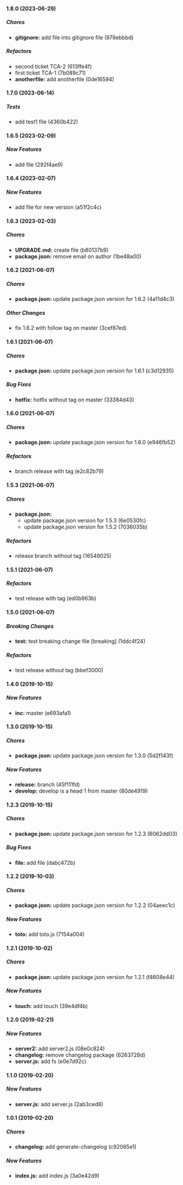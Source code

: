 #### 1.8.0 (2023-06-29)

##### Chores

* **gitignore:**  add file into gitignore file (978ebbbd)

##### Refactors

*  second ticket TCA-2 (613ffe4f)
*  first ticket TCA-1 (7b089c71)
* **anotherfile:**  add anotherfile (0de16594)

#### 1.7.0 (2023-06-14)

##### Tests

*  add test1 file (4360b422)

#### 1.6.5 (2023-02-09)

##### New Features

*  add file (292f4ae9)

#### 1.6.4 (2023-02-07)

##### New Features

*  add file for new version (a51f2c4c)

#### 1.6.3 (2023-02-03)

##### Chores

* **UPGRADE.md:**  create file (b80137b9)
* **package.json:**  remove email on author (1be48a00)

#### 1.6.2 (2021-06-07)

##### Chores

* **package.json:**  update package.json version for 1.6.2 (4a11d4c3)

##### Other Changes

*  fix 1.6.2 with follow tag on master (3cef87ed)

#### 1.6.1 (2021-06-07)

##### Chores

* **package.json:**  update package.json version for 1.6.1 (c3d12935)

##### Bug Fixes

* **hotfix:**  hotfix without tag on master (33384d43)

#### 1.6.0 (2021-06-07)

##### Chores

* **package.json:**  update package.json version for 1.6.0 (e946fb52)

##### Refactors

*  branch release with tag (e2c82b79)

#### 1.5.3 (2021-06-07)

##### Chores

* **package.json:**
  *  update package.json version for 1.5.3 (6e0530fc)
  *  update package.json version for 1.5.2 (7036035b)

##### Refactors

*  release branch without tag (16549025)

#### 1.5.1 (2021-06-07)

##### Refactors

*  test release with tag (ed0b963b)

#### 1.5.0 (2021-06-07)

##### Breaking Changes

* **test:**  test breaking change file [breaking] (1ddc4f24)

##### Refactors

*  test release without tag (bbef3000)

#### 1.4.0 (2019-10-15)

##### New Features

* **inc:**  master (e693afa1)

#### 1.3.0 (2019-10-15)

##### Chores

* **package.json:**  update package.json version for 1.3.0 (5d2f143f)

##### New Features

* **release:**  branch (45f111fd)
* **develop:**  develop is a head 1 from master (80de4919)

#### 1.2.3 (2019-10-15)

##### Chores

* **package.json:**  update package.json version for 1.2.3 (6062dd03)

##### Bug Fixes

* **file:**  add file (dabc472b)

#### 1.2.2 (2019-10-03)

##### Chores

* **package.json:**  update package.json version for 1.2.2 (04aeec1c)

##### New Features

* **toto:**  add toto.js (7154a004)

#### 1.2.1 (2019-10-02)

##### Chores

* **package.json:**  update package.json version for 1.2.1 (f4608e44)

##### New Features

* **touch:**  add touch (39e4df4b)

#### 1.2.0 (2019-02-21)

##### New Features

* **server2:**  add server2.js (08e0c824)
* **changelog:**  remove changelog package (6263728d)
* **server.js:**  add fs (e0e7d92c)

#### 1.1.0 (2019-02-20)

##### New Features

* **server.js:**  add server.js (2ab3ced8)

#### 1.0.1 (2019-02-20)

##### Chores

* **changelog:**  add generate-changelog (c92065e1)

##### New Features

* **index.js:**  add index.js (3a0e42d9)

